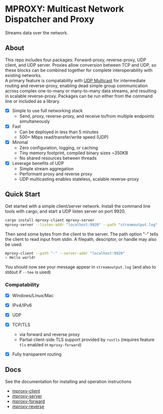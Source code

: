 # MPROXY: Multicast Network Dispatcher and Proxy

Streams data over the network. 


## About 
This repo includes four packages: Forward-proxy, reverse-proxy, UDP client, and UDP server. Proxies allow conversion between TCP and UDP, so these blocks can be combined together for complete interoperability with existing networks.  
A primary feature is compatability with [UDP Multicast](https://en.wikipedia.org/wiki/Multicast) for intermediate routing and reverse-proxy, enabling dead simple group communication across complex one-to-many or many-to-many data streams, and resulting in scalable reverse-proxy.
Packages can be run either from the command line or included as a library.

- [X] Simple to use full networking stack
  - Send, proxy, reverse-proxy, and receive to/from multiple endpoints simultaneously
- [X] Fast
  - Can be deployed in less than 5 minutes
  - 500+ Mbps read/transfer/write speed (UDP)
- [X] Minimal 
  - Zero configuration, logging, or caching
  - Tiny memory footprint, compiled binary sizes ~350KB
  - No shared resources between threads
- [X] Leverage benefits of UDP
  - Simple stream aggregation
  - Performant proxy and reverse proxy
  - UDP multicasting enables stateless, scalable reverse-proxy


## Quick Start
Get started with a simple client/server network. Install the command line tools with cargo, and start a UDP listen server on port 9920.
```bash
cargo install mproxy-client mproxy-server
mproxy-server --listen-addr "localhost:9920" --path "streamoutput.log" --tee
```
Then send some bytes from the client to the server. The path option "-" tells the client to read input from stdin. A filepath, descriptor, or handle may also be used.
```bash
mproxy-client --path "-" --server-addr "localhost:9920"
> Hello world!
```
You should now see your message appear in `streamoutput.log` (and also to stdout if `--tee` is used)


### Compatability

- [X] Windows/Linux/Mac
- [X] IPv4/IPv6
- [X] UDP
- [X] TCP/TLS 
  - via forward and reverse proxy 
  - Partial client-side TLS support provided by `rustls` (requires feature `tls` enabled in `mproxy-forward`)
- [X] Fully transparent routing



## Docs
See the documentation for installing and operation instructions
 - [mproxy-client](https://docs.rs/mproxy-client/)
 - [mproxy-server](https://docs.rs/mproxy-server/)
 - [mproxy-forward](https://docs.rs/mproxy-forward/)
 - [mproxy-reverse](https://docs.rs/mproxy-reverse/)


